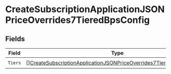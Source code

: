 # CreateSubscriptionApplicationJSONPriceOverrides7TieredBpsConfig


## Fields

| Field                                                                                                                                                                     | Type                                                                                                                                                                      | Required                                                                                                                                                                  | Description                                                                                                                                                               |
| ------------------------------------------------------------------------------------------------------------------------------------------------------------------------- | ------------------------------------------------------------------------------------------------------------------------------------------------------------------------- | ------------------------------------------------------------------------------------------------------------------------------------------------------------------------- | ------------------------------------------------------------------------------------------------------------------------------------------------------------------------- |
| `Tiers`                                                                                                                                                                   | [][CreateSubscriptionApplicationJSONPriceOverrides7TieredBpsConfigTiers](../../models/operations/createsubscriptionapplicationjsonpriceoverrides7tieredbpsconfigtiers.md) | :heavy_check_mark:                                                                                                                                                        | N/A                                                                                                                                                                       |